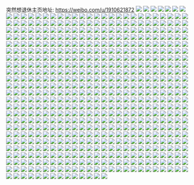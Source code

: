 突然想退休主页地址: https://weibo.com/u/1910621872 
![](https://wx4.sinaimg.cn/mw2000/71e1c6b0ly1h9h27ujcubj20u01407ar.jpg) 
![](https://wx4.sinaimg.cn/mw2000/71e1c6b0ly1h9h27u7w6fj20u0140tg9.jpg) 
![](https://wx4.sinaimg.cn/mw2000/71e1c6b0ly1h9c94j38fbj20u013z49o.jpg) 
![](https://wx4.sinaimg.cn/mw2000/71e1c6b0ly1h9c94iqwvfj20u0140wnt.jpg) 
![](https://wx4.sinaimg.cn/mw2000/71e1c6b0ly1h9c94jgytfj20u0140480.jpg) 
![](https://wx4.sinaimg.cn/mw2000/71e1c6b0ly1h9c94js8zqj20u014011r.jpg) 
![](https://wx4.sinaimg.cn/mw2000/71e1c6b0ly1h9c94k46maj20u0140483.jpg) 
![](https://wx4.sinaimg.cn/mw2000/71e1c6b0ly1h9c94khzs2j21400u013n.jpg) 
![](https://wx4.sinaimg.cn/mw2000/71e1c6b0ly1h9c94ksq9zj20u0140qdh.jpg) 
![](https://wx4.sinaimg.cn/mw2000/71e1c6b0ly1h9c94l1riwj20u01407c0.jpg) 
![](https://wx4.sinaimg.cn/mw2000/71e1c6b0ly1h9c94lb90ej20u01407cn.jpg) 
![](https://wx4.sinaimg.cn/mw2000/71e1c6b0ly1h9aezkuzx4j20tu0tvq93.jpg) 
![](https://wx4.sinaimg.cn/mw2000/71e1c6b0ly1h9aezl4sk0j20u0140k1h.jpg) 
![](https://wx4.sinaimg.cn/mw2000/71e1c6b0ly1h9aezldkfuj20u0140jze.jpg) 
![](https://wx4.sinaimg.cn/mw2000/71e1c6b0ly1h9aezlnnvyj20r60xutmp.jpg) 
![](https://wx4.sinaimg.cn/mw2000/71e1c6b0ly1h9aezlxeclj20u01hck0f.jpg) 
![](https://wx4.sinaimg.cn/mw2000/71e1c6b0ly1h9aezm732nj20u0140dql.jpg) 
![](https://wx4.sinaimg.cn/mw2000/71e1c6b0ly1h9aezmhb98j20u0140n3u.jpg) 
![](https://wx4.sinaimg.cn/mw2000/71e1c6b0ly1h9aezmpjb1j20u012mn4t.jpg) 
![](https://wx4.sinaimg.cn/mw2000/71e1c6b0ly1h9aezkliefj20u013z49o.jpg) 
![](https://wx4.sinaimg.cn/mw2000/71e1c6b0ly1h99h5yvbi1j20u01hcafk.jpg) 
![](https://wx4.sinaimg.cn/mw2000/71e1c6b0ly1h99h5ze09lj21410u0792.jpg) 
![](https://wx4.sinaimg.cn/mw2000/71e1c6b0ly1h99h5zrlzyj20u00u07b7.jpg) 
![](https://wx4.sinaimg.cn/mw2000/71e1c6b0ly1h8yn0om9dvj20u0140aci.jpg) 
![](https://wx4.sinaimg.cn/mw2000/71e1c6b0ly1h8t4h9p5h9j20u0140481.jpg) 
![](https://wx4.sinaimg.cn/mw2000/71e1c6b0ly1h8s2e9iig3j20u0140ak0.jpg) 
![](https://wx4.sinaimg.cn/mw2000/71e1c6b0ly1h8dksed56mj20u014010d.jpg) 
![](https://wx4.sinaimg.cn/mw2000/71e1c6b0ly1h86skck2gbj20u00u3wkr.jpg) 
![](https://wx4.sinaimg.cn/mw2000/71e1c6b0ly1h7zp6sylocj20u0140tf9.jpg) 
![](https://wx4.sinaimg.cn/mw2000/71e1c6b0ly1h7zp6td9arj20u01400yy.jpg) 
![](https://wx4.sinaimg.cn/mw2000/71e1c6b0ly1h7zp6tvtygj20u0140n70.jpg) 
![](https://wx4.sinaimg.cn/mw2000/71e1c6b0ly1h7zp6uoygrj20u0190app.jpg) 
![](https://wx4.sinaimg.cn/mw2000/71e1c6b0ly1h7zp6v5e4zj20u01400yn.jpg) 
![](https://wx4.sinaimg.cn/mw2000/71e1c6b0ly1h7wqkgksymj20u00u0q75.jpg) 
![](https://wx4.sinaimg.cn/mw2000/71e1c6b0ly1h7wqkhosdxj20u014144q.jpg) 
![](https://wx4.sinaimg.cn/mw2000/71e1c6b0ly1h7wqkiu3ejj20u0140tf4.jpg) 
![](https://wx4.sinaimg.cn/mw2000/71e1c6b0ly1h7wqkjidb8j20u0140n3z.jpg) 
![](https://wx4.sinaimg.cn/mw2000/71e1c6b0ly1h7wqltef6bj21400u0tm5.jpg) 
![](https://wx4.sinaimg.cn/mw2000/71e1c6b0ly1h7wqlshkh5j20u00u0dkq.jpg) 
![](https://wx4.sinaimg.cn/mw2000/71e1c6b0ly1h7hff08argj20u0140te2.jpg) 
![](https://wx4.sinaimg.cn/mw2000/71e1c6b0ly1h7hfezox8mj20u0140431.jpg) 
![](https://wx4.sinaimg.cn/mw2000/71e1c6b0ly1h7hff100rhj20u01400v5.jpg) 
![](https://wx4.sinaimg.cn/mw2000/71e1c6b0ly1h7hff1s7pnj20u0140agx.jpg) 
![](https://wx4.sinaimg.cn/mw2000/71e1c6b0ly1h7hff2kgzpj20u0140tfo.jpg) 
![](https://wx4.sinaimg.cn/mw2000/71e1c6b0ly1h7hff3bo71j21400u0qay.jpg) 
![](https://wx4.sinaimg.cn/mw2000/71e1c6b0ly1h7hff463p6j20r60xythm.jpg) 
![](https://wx4.sinaimg.cn/mw2000/71e1c6b0ly1h7hff51qidj20u013yn39.jpg) 
![](https://wx4.sinaimg.cn/mw2000/71e1c6b0ly1h7hff5k65sj20u0140ab5.jpg) 
![](https://wx4.sinaimg.cn/mw2000/71e1c6b0ly1h7da7vyjy4j20u0140te2.jpg) 
![](https://wx4.sinaimg.cn/mw2000/71e1c6b0ly1h6t2ec5nulj20u0140wp9.jpg) 
![](https://wx4.sinaimg.cn/mw2000/71e1c6b0ly1h6t2ecgfzrj20u0140gnn.jpg) 
![](https://wx4.sinaimg.cn/mw2000/71e1c6b0ly1h6t2ebrgfkj20u0140dm5.jpg) 
![](https://wx4.sinaimg.cn/mw2000/71e1c6b0ly1h6t2ecq8ksj20u0140jt1.jpg) 
![](https://wx4.sinaimg.cn/mw2000/71e1c6b0ly1h6n4ud2ic2j20u014012q.jpg) 
![](https://wx4.sinaimg.cn/mw2000/71e1c6b0ly1h6n4ucgjp1j20u01sytbx.jpg) 
![](https://wx4.sinaimg.cn/mw2000/71e1c6b0ly1h6dceqrnsqj20u0140whx.jpg) 
![](https://wx4.sinaimg.cn/mw2000/71e1c6b0ly1h6dceqdd88j20u0140q9w.jpg) 
![](https://wx4.sinaimg.cn/mw2000/71e1c6b0ly1h6dcer3mn7j20u014043w.jpg) 
![](https://wx4.sinaimg.cn/mw2000/71e1c6b0ly1h6dcerh9p4j20u014043t.jpg) 
![](https://wx4.sinaimg.cn/mw2000/71e1c6b0ly1h5gypu1arxj20u0140n55.jpg) 
![](https://wx4.sinaimg.cn/mw2000/71e1c6b0ly1h5gypujgikj20u0140n3h.jpg) 
![](https://wx4.sinaimg.cn/mw2000/71e1c6b0ly1h5gypv0tigj20u0140q9m.jpg) 
![](https://wx4.sinaimg.cn/mw2000/71e1c6b0ly1h5gypvb1gbj20og123dku.jpg) 
![](https://wx4.sinaimg.cn/mw2000/71e1c6b0ly1h5ejlq15xuj20u0140n2g.jpg) 
![](https://wx4.sinaimg.cn/mw2000/71e1c6b0ly1h5ejlqexy2j20u0140n79.jpg) 
![](https://wx4.sinaimg.cn/mw2000/71e1c6b0ly1h5ejlqrgzgj20u014049b.jpg) 
![](https://wx4.sinaimg.cn/mw2000/71e1c6b0ly1h5ejlpqob3j20u0140al1.jpg) 
![](https://wx4.sinaimg.cn/mw2000/71e1c6b0ly1h5ejlrb6yzj21400u07eg.jpg) 
![](https://wx4.sinaimg.cn/mw2000/71e1c6b0ly1h5ejlrp2ytj20u0140th1.jpg) 
![](https://wx4.sinaimg.cn/mw2000/71e1c6b0ly1h58gme7zcdj20u00u0wj2.jpg) 
![](https://wx4.sinaimg.cn/mw2000/71e1c6b0ly1h58gmoh5nwj20u012rqaf.jpg) 
![](https://wx4.sinaimg.cn/mw2000/71e1c6b0ly1h4xa6n47poj20mn0mngn1.jpg) 
![](https://wx4.sinaimg.cn/mw2000/71e1c6b0ly1h4utkjygvoj20u00u0wi2.jpg) 
![](https://wx4.sinaimg.cn/mw2000/71e1c6b0ly1h4q9mdrly0j20u00u0dtv.jpg) 
![](https://wx4.sinaimg.cn/mw2000/71e1c6b0ly1h4q9me1463j20u0140aga.jpg) 
![](https://wx4.sinaimg.cn/mw2000/71e1c6b0ly1h4q9mebvpzj20u0140te7.jpg) 
![](https://wx4.sinaimg.cn/mw2000/71e1c6b0ly1h4q9mek2sej20u00u0whc.jpg) 
![](https://wx4.sinaimg.cn/mw2000/71e1c6b0ly1h4q9mq1g11j20u0140ag0.jpg) 
![](https://wx4.sinaimg.cn/mw2000/71e1c6b0ly1h4q9mpr7wpj20u0140tg8.jpg) 
![](https://wx4.sinaimg.cn/mw2000/71e1c6b0ly1h4e9ktbxu5j20u00u0ady.jpg) 
![](https://wx4.sinaimg.cn/mw2000/71e1c6b0ly1h3zu15ncwtj20u0140jyb.jpg) 
![](https://wx4.sinaimg.cn/mw2000/71e1c6b0ly1h3zu14ft51j20u0140th7.jpg) 
![](https://wx4.sinaimg.cn/mw2000/71e1c6b0ly1h3gwqo3ndvj20u011v45r.jpg) 
![](https://wx4.sinaimg.cn/mw2000/71e1c6b0ly1h3gwqjy12sj20u0140n3m.jpg) 
![](https://wx4.sinaimg.cn/mw2000/71e1c6b0ly1h3b13xrq6wj20u01407ds.jpg) 
![](https://wx4.sinaimg.cn/mw2000/71e1c6b0ly1h32txswslyj20u0140wjm.jpg) 
![](https://wx4.sinaimg.cn/mw2000/71e1c6b0ly1h321jfyqpej20u00u0wmw.jpg) 
![](https://wx4.sinaimg.cn/mw2000/71e1c6b0ly1h321jhhdcrj20u014012m.jpg) 
![](https://wx4.sinaimg.cn/mw2000/71e1c6b0ly1h2ne36sbzhj20u0140jyv.jpg) 
![](https://wx4.sinaimg.cn/mw2000/71e1c6b0ly1h2ne373ab4j20u0140dm2.jpg) 
![](https://wx4.sinaimg.cn/mw2000/71e1c6b0ly1h2ne361fjij20u01407a8.jpg) 
![](https://wx4.sinaimg.cn/mw2000/71e1c6b0ly1h2ne37ias0j20u0140105.jpg) 
![](https://wx4.sinaimg.cn/mw2000/71e1c6b0ly1h2ne37tnumj20tv13tdk1.jpg) 
![](https://wx4.sinaimg.cn/mw2000/71e1c6b0ly1h2bqslfreej20u014079j.jpg) 
![](https://wx4.sinaimg.cn/mw2000/71e1c6b0ly1h2bqsksvkcj20u0140k0w.jpg) 
![](https://wx4.sinaimg.cn/mw2000/71e1c6b0ly1h2aly0puizj20u0140thk.jpg) 
![](https://wx4.sinaimg.cn/mw2000/71e1c6b0ly1h2aly14006j20u0140105.jpg) 
![](https://wx4.sinaimg.cn/mw2000/71e1c6b0ly1h2aly1met2j20u014079j.jpg) 
![](https://wx4.sinaimg.cn/mw2000/71e1c6b0ly1h2aly04i9yj20u0140wjg.jpg) 
![](https://wx4.sinaimg.cn/mw2000/71e1c6b0ly1h286dy87dxj21400u07a1.jpg) 
![](https://wx4.sinaimg.cn/mw2000/71e1c6b0ly1h286dyq3wmj21400u0agd.jpg) 
![](https://wx4.sinaimg.cn/mw2000/71e1c6b0ly1h286dz0zlbj21400u0jy8.jpg) 
![](https://wx4.sinaimg.cn/mw2000/71e1c6b0ly1h286dxrg1gj20u0140n4i.jpg) 
![](https://wx4.sinaimg.cn/mw2000/71e1c6b0ly1h24vd1lwutj20u0140tgo.jpg) 
![](https://wx4.sinaimg.cn/mw2000/71e1c6b0ly1h24vd11qnbj20u0140dp6.jpg) 
![](https://wx4.sinaimg.cn/mw2000/71e1c6b0ly1h22x1gcsl5j20u0140wmi.jpg) 
![](https://wx4.sinaimg.cn/mw2000/71e1c6b0ly1h22x1gllv0j20u0140wj6.jpg) 
![](https://wx4.sinaimg.cn/mw2000/71e1c6b0ly1h21asez1p1j20u01hctfw.jpg) 
![](https://wx4.sinaimg.cn/mw2000/71e1c6b0ly1h20r8clf86j20u0140ah4.jpg) 
![](https://wx4.sinaimg.cn/mw2000/71e1c6b0ly1h20r8d1sndj20u01407ee.jpg) 
![](https://wx4.sinaimg.cn/mw2000/71e1c6b0ly1h1whwhpwbcj20u0140jxm.jpg) 
![](https://wx4.sinaimg.cn/mw2000/71e1c6b0ly1h1whwhf866j20u0140tey.jpg) 
![](https://wx4.sinaimg.cn/mw2000/71e1c6b0ly1h1whwiez68j20u01407ee.jpg) 
![](https://wx4.sinaimg.cn/mw2000/71e1c6b0ly1h1whwj7fmuj20u01407bg.jpg) 
![](https://wx4.sinaimg.cn/mw2000/71e1c6b0ly1h1u3lzpopnj20u0140n4a.jpg) 
![](https://wx4.sinaimg.cn/mw2000/71e1c6b0ly1h1u3m01gwaj20m80m8766.jpg) 
![](https://wx4.sinaimg.cn/mw2000/71e1c6b0ly1h1u3m0gu2xj20u01407ee.jpg) 
![](https://wx4.sinaimg.cn/mw2000/71e1c6b0ly1h1u3lzc57aj20u0140ah4.jpg) 
![](https://wx4.sinaimg.cn/mw2000/71e1c6b0ly1h1u3m0s18vj20u01400xt.jpg) 
![](https://wx4.sinaimg.cn/mw2000/71e1c6b0ly1h1u3m13a9zj20u0140tfg.jpg) 
![](https://wx4.sinaimg.cn/mw2000/71e1c6b0ly1h1u3m1f3igj20u00u27ac.jpg) 
![](https://wx4.sinaimg.cn/mw2000/71e1c6b0ly1h1u3m29j0vj20u01407gt.jpg) 
![](https://wx4.sinaimg.cn/mw2000/71e1c6b0ly1h1u3m32hrij20u0140wkl.jpg) 
![](https://wx4.sinaimg.cn/mw2000/71e1c6b0ly1h1stnwskxfj20u0140agr.jpg) 
![](https://wx4.sinaimg.cn/mw2000/71e1c6b0ly1h1stnx82qoj20u0140tf3.jpg) 
![](https://wx4.sinaimg.cn/mw2000/71e1c6b0ly1h1nd9x9w84j20u01l8qgj.jpg) 
![](https://wx4.sinaimg.cn/mw2000/71e1c6b0ly1h1lqz0l9hkj20u0140jzk.jpg) 
![](https://wx4.sinaimg.cn/mw2000/71e1c6b0ly1h1lqz70tzoj20u0140wlk.jpg) 
![](https://wx4.sinaimg.cn/mw2000/71e1c6b0ly1h18c8h0z2jj20lc0sg42d.jpg) 
![](https://wx4.sinaimg.cn/mw2000/71e1c6b0ly1h18c8h98ebj20u00u144m.jpg) 
![](https://wx4.sinaimg.cn/mw2000/71e1c6b0ly1h18c8gk75kj20u0140am2.jpg) 
![](https://wx4.sinaimg.cn/mw2000/71e1c6b0ly1h18c8hjumlj20r60xxq5t.jpg) 
![](https://wx4.sinaimg.cn/mw2000/71e1c6b0ly1h173um7kc9j20u0140471.jpg) 
![](https://wx4.sinaimg.cn/mw2000/71e1c6b0ly1h173i8b8bhj20u0140akl.jpg) 
![](https://wx4.sinaimg.cn/mw2000/71e1c6b0ly1h173i8tvc6j20u01407ch.jpg) 
![](https://wx4.sinaimg.cn/mw2000/71e1c6b0ly1h173i9adcpj20u0140gry.jpg) 
![](https://wx4.sinaimg.cn/mw2000/71e1c6b0ly1h173i7x28mj20u0140q9d.jpg) 
![](https://wx4.sinaimg.cn/mw2000/71e1c6b0ly1h14z3m2zn8j20u0140jyr.jpg) 
![](https://wx4.sinaimg.cn/mw2000/71e1c6b0ly1h14z3nin69j20u0140tij.jpg) 
![](https://wx4.sinaimg.cn/mw2000/71e1c6b0ly1h12pv5733dj20r60xs777.jpg) 
![](https://wx4.sinaimg.cn/mw2000/71e1c6b0ly1h0wd0qx8o9j20u0140wqe.jpg) 
![](https://wx4.sinaimg.cn/mw2000/71e1c6b0ly1h0wd0rda33j20u0140jyp.jpg) 
![](https://wx4.sinaimg.cn/mw2000/71e1c6b0ly1h0wd0qfzfhj20u0140gsm.jpg) 
![](https://wx4.sinaimg.cn/mw2000/71e1c6b0ly1h0wd0rwzdzj20u0140451.jpg) 
![](https://wx4.sinaimg.cn/mw2000/71e1c6b0ly1h0oibocj4fj20u0140jz6.jpg) 
![](https://wx4.sinaimg.cn/mw2000/71e1c6b0ly1h0oibopxusj20u01407bb.jpg) 
![](https://wx4.sinaimg.cn/mw2000/71e1c6b0ly1h0oibo2fgaj20u0140agl.jpg) 
![](https://wx4.sinaimg.cn/mw2000/71e1c6b0ly1h0oibp4vcfj20u0140n20.jpg) 
![](https://wx4.sinaimg.cn/mw2000/71e1c6b0ly1h0oawl41l4j20u01407g2.jpg) 
![](https://wx4.sinaimg.cn/mw2000/71e1c6b0ly1h0nnanrh4sj20u017on5s.jpg) 
![](https://wx4.sinaimg.cn/mw2000/71e1c6b0ly1h0nnana1q4j20u0140wnm.jpg) 
![](https://wx4.sinaimg.cn/mw2000/71e1c6b0ly1h0m4876p4aj20u0140gr1.jpg) 
![](https://wx4.sinaimg.cn/mw2000/71e1c6b0ly1h0m486vq2mj20u013lq91.jpg) 
![](https://wx4.sinaimg.cn/mw2000/71e1c6b0ly1h0m487eydkj20u0140tex.jpg) 
![](https://wx4.sinaimg.cn/mw2000/71e1c6b0ly1h0m487r8bdj20u012o106.jpg) 
![](https://wx4.sinaimg.cn/mw2000/71e1c6b0ly1h0m4884kagj20u013rgr3.jpg) 
![](https://wx4.sinaimg.cn/mw2000/71e1c6b0ly1h0m488p35aj20u0140wpl.jpg) 
![](https://wx4.sinaimg.cn/mw2000/71e1c6b0ly1h0m489hj43j20u01407cl.jpg) 
![](https://wx4.sinaimg.cn/mw2000/71e1c6b0ly1h0m489w2sxj20u00wqgtv.jpg) 
![](https://wx4.sinaimg.cn/mw2000/71e1c6b0ly1h0m48af8zxj20u0140495.jpg) 
![](https://wx4.sinaimg.cn/mw2000/71e1c6b0ly1h0gr0u7ripj20u0140thc.jpg) 
![](https://wx4.sinaimg.cn/mw2000/71e1c6b0ly1h0gr0t37u4j20u014079t.jpg) 
![](https://wx4.sinaimg.cn/mw2000/71e1c6b0ly1h0gr0tsijaj20u0140qcd.jpg) 
![](https://wx4.sinaimg.cn/mw2000/71e1c6b0ly1h0gr0uld5cj20u0140qah.jpg) 
![](https://wx4.sinaimg.cn/mw2000/71e1c6b0ly1h0gk97r9kbj20u0140n5a.jpg) 
![](https://wx4.sinaimg.cn/mw2000/71e1c6b0ly1h0gk98vc3vj20u0140jz4.jpg) 
![](https://wx4.sinaimg.cn/mw2000/71e1c6b0ly1h0gk96vqmij20u0140dnt.jpg) 
![](https://wx4.sinaimg.cn/mw2000/71e1c6b0ly1h0gk99932jj20u014079e.jpg) 
![](https://wx4.sinaimg.cn/mw2000/71e1c6b0ly1h0gk98knt4j20u01400zr.jpg) 
![](https://wx4.sinaimg.cn/mw2000/71e1c6b0ly1h0gk99p9xzj20u0140498.jpg) 
![](https://wx4.sinaimg.cn/mw2000/71e1c6b0ly1h0d3jjy4tjj20u0140gxt.jpg) 
![](https://wx4.sinaimg.cn/mw2000/71e1c6b0ly1h0d3jkjs2yj20u0140aju.jpg) 
![](https://wx4.sinaimg.cn/mw2000/71e1c6b0ly1h0d3jl5b4gj20u0140tgw.jpg) 
![](https://wx4.sinaimg.cn/mw2000/71e1c6b0ly1h0d3jjn5ozj20u0140125.jpg) 
![](https://wx4.sinaimg.cn/mw2000/71e1c6b0ly1h0d3jlsbolj20u0140tj8.jpg) 
![](https://wx4.sinaimg.cn/mw2000/71e1c6b0ly1h0d3jmax9gj20u0140wox.jpg) 
![](https://wx4.sinaimg.cn/mw2000/71e1c6b0ly1h0d3jmpevej20u0140n4z.jpg) 
![](https://wx4.sinaimg.cn/mw2000/71e1c6b0ly1h0d3jn6b64j20u0140n5h.jpg) 
![](https://wx4.sinaimg.cn/mw2000/71e1c6b0ly1h0d3jnhvijj20u0140tfd.jpg) 
![](https://wx4.sinaimg.cn/mw2000/71e1c6b0ly1h09shhjkxlj20u0140q9x.jpg) 
![](https://wx4.sinaimg.cn/mw2000/71e1c6b0ly1h09sj0yoi5j20u0140dlt.jpg) 
![](https://wx4.sinaimg.cn/mw2000/71e1c6b0ly1h084q05ub2j20u014045z.jpg) 
![](https://wx4.sinaimg.cn/mw2000/71e1c6b0ly1h084q0fzwyj20u00u078s.jpg) 
![](https://wx4.sinaimg.cn/mw2000/71e1c6b0ly1h084pzsyckj20u011uadt.jpg) 
![](https://wx4.sinaimg.cn/mw2000/71e1c6b0ly1h084q0q439j20u0140tiz.jpg) 
![](https://wx4.sinaimg.cn/mw2000/71e1c6b0ly1h07if5smx3j20sg0sgq3j.jpg) 
![](https://wx4.sinaimg.cn/mw2000/71e1c6b0ly1h04fv7y1nqj20u01407cy.jpg) 
![](https://wx4.sinaimg.cn/mw2000/71e1c6b0ly1h04fv8r6brj20u014012a.jpg) 
![](https://wx4.sinaimg.cn/mw2000/71e1c6b0ly1h04fv955q8j20u013rahe.jpg) 
![](https://wx4.sinaimg.cn/mw2000/71e1c6b0ly1h04fv9deg2j20u00u044g.jpg) 
![](https://wx4.sinaimg.cn/mw2000/71e1c6b0ly1h04fv9let5j20u0140akq.jpg) 
![](https://wx4.sinaimg.cn/mw2000/71e1c6b0ly1h04fv9xf6rj20u0140dq2.jpg) 
![](https://wx4.sinaimg.cn/mw2000/71e1c6b0ly1h02qu21srnj20u0140k8c.jpg) 
![](https://wx4.sinaimg.cn/mw2000/71e1c6b0ly1h0283a5mtoj20u011udl4.jpg) 
![](https://wx4.sinaimg.cn/mw2000/71e1c6b0ly1h028396xhjj20sg0sgq3j.jpg) 
![](https://wx4.sinaimg.cn/mw2000/71e1c6b0ly1h00kixumsyj20u0140gvl.jpg) 
![](https://wx4.sinaimg.cn/mw2000/71e1c6b0ly1gzvtrouox6j20t80t8dhs.jpg) 
![](https://wx4.sinaimg.cn/mw2000/71e1c6b0ly1gzobiz1eyaj20u0140n5o.jpg) 
![](https://wx4.sinaimg.cn/mw2000/71e1c6b0ly1gzobj0h34pj20u014046n.jpg) 
![](https://wx4.sinaimg.cn/mw2000/71e1c6b0ly1gzobj2tycaj20u0140gyw.jpg) 
![](https://wx4.sinaimg.cn/mw2000/71e1c6b0ly1gzobj5m7s3j20u0140k8c.jpg) 
![](https://wx4.sinaimg.cn/mw2000/71e1c6b0ly1gzobj8q8sfj20u0140wqa.jpg) 
![](https://wx4.sinaimg.cn/mw2000/71e1c6b0ly1gzobiwfdb9j20u01407eo.jpg) 
![](https://wx4.sinaimg.cn/mw2000/71e1c6b0ly1gzobjalp8hj20u0140k19.jpg) 
![](https://wx4.sinaimg.cn/mw2000/71e1c6b0ly1gzobjclfg8j20u0140wqz.jpg) 
![](https://wx4.sinaimg.cn/mw2000/71e1c6b0ly1gzobjfb7oaj20u0140gwn.jpg) 
![](https://wx4.sinaimg.cn/mw2000/71e1c6b0ly1gzhju0wlixj20b40b4jrl.jpg) 
![](https://wx4.sinaimg.cn/mw2000/71e1c6b0ly1gzf1fqyn17j20t30yumzv.jpg) 
![](https://wx4.sinaimg.cn/mw2000/71e1c6b0ly1gzc3r4ahg6j20u00u07b1.jpg) 
![](https://wx4.sinaimg.cn/mw2000/71e1c6b0ly1gz8ik1p9ttj20u0140q96.jpg) 
![](https://wx4.sinaimg.cn/mw2000/71e1c6b0ly1gz8ik1z2kjj20u0140n7e.jpg) 
![](https://wx4.sinaimg.cn/mw2000/71e1c6b0ly1gz8ik28filj20u0140wq0.jpg) 
![](https://wx4.sinaimg.cn/mw2000/71e1c6b0ly1gz8ik1haerj20u0140ajc.jpg) 
![](https://wx4.sinaimg.cn/mw2000/71e1c6b0ly1gz8ik2ggjij20u01407aw.jpg) 
![](https://wx4.sinaimg.cn/mw2000/71e1c6b0ly1gz8ik2uydyj20u0140wnb.jpg) 
![](https://wx4.sinaimg.cn/mw2000/71e1c6b0ly1gz6gz2f5xxj20u0140alj.jpg) 
![](https://wx4.sinaimg.cn/mw2000/71e1c6b0ly1gz6gz23sy3j20u0140n7n.jpg) 
![](https://wx4.sinaimg.cn/mw2000/71e1c6b0ly1gz6gz33eipj20u01407e3.jpg) 
![](https://wx4.sinaimg.cn/mw2000/71e1c6b0ly1gz6gz3xbx9j20u0140qcu.jpg) 
![](https://wx4.sinaimg.cn/mw2000/71e1c6b0ly1gyx6mz5hvzj20u00u0gth.jpg) 
![](https://wx4.sinaimg.cn/mw2000/71e1c6b0ly1gyx6n1fm46j20u0140jy9.jpg) 
![](https://wx4.sinaimg.cn/mw2000/71e1c6b0ly1gyx6n24825j20u0140qc7.jpg) 
![](https://wx4.sinaimg.cn/mw2000/71e1c6b0ly1gyx6n2z0yfj20u0140n5o.jpg) 
![](https://wx4.sinaimg.cn/mw2000/71e1c6b0ly1gyx6mym0yuj20u0140wmv.jpg) 
![](https://wx4.sinaimg.cn/mw2000/71e1c6b0ly1gyx6n3ememj20zk0qojx5.jpg) 
![](https://wx4.sinaimg.cn/mw2000/71e1c6b0ly1gyx6n0khqyj20u0140aeo.jpg) 
![](https://wx4.sinaimg.cn/mw2000/71e1c6b0ly1gyx6n49bysj20u0140th6.jpg) 
![](https://wx4.sinaimg.cn/mw2000/71e1c6b0ly1gyx6n5e21hj20u0140tev.jpg) 
![](https://wx4.sinaimg.cn/mw2000/71e1c6b0ly1gyt6966x1ej20u0140wmj.jpg) 
![](https://wx4.sinaimg.cn/mw2000/71e1c6b0ly1gyt696kghoj20u01407d8.jpg) 
![](https://wx4.sinaimg.cn/mw2000/71e1c6b0ly1gyt696v4lij20u014ttff.jpg) 
![](https://wx4.sinaimg.cn/mw2000/71e1c6b0ly1gyt697b0swj20u0140qah.jpg) 
![](https://wx4.sinaimg.cn/mw2000/71e1c6b0ly1gyr9shj83hj20u0140dnn.jpg) 
![](https://wx4.sinaimg.cn/mw2000/71e1c6b0ly1gyqsf7fio9j20u00u0gqx.jpg) 
![](https://wx4.sinaimg.cn/mw2000/71e1c6b0ly1gyqsf7p72sj20u00u0djn.jpg) 
![](https://wx4.sinaimg.cn/mw2000/71e1c6b0ly1gyqsf71t8dj20u0140q9n.jpg) 
![](https://wx4.sinaimg.cn/mw2000/71e1c6b0ly1gyqsf843wdj20u0140dnn.jpg) 
![](https://wx4.sinaimg.cn/mw2000/71e1c6b0ly1gyplzrc7zij20u0140dms.jpg) 
![](https://wx4.sinaimg.cn/mw2000/71e1c6b0ly1gyplzqb4kuj20u0140q9q.jpg) 
![](https://wx4.sinaimg.cn/mw2000/71e1c6b0ly1gyoim14yjdj20zk0zkn51.jpg) 
![](https://wx4.sinaimg.cn/mw2000/71e1c6b0ly1gyny6poiyqj20yi0yiaxv.jpg) 
![](https://wx4.sinaimg.cn/mw2000/71e1c6b0ly1gymsh0ahr8j20yi1a0qpp.jpg) 
![](https://wx4.sinaimg.cn/mw2000/71e1c6b0ly1gymsh1d8usj20u0140ttm.jpg) 
![](https://wx4.sinaimg.cn/mw2000/71e1c6b0ly1gymsgz1vrcj20yi0yiqp7.jpg) 
![](https://wx4.sinaimg.cn/mw2000/71e1c6b0ly1gymsh3v812j20yi0yidu3.jpg) 
![](https://wx4.sinaimg.cn/mw2000/71e1c6b0ly1gymsh4ug52j20yi0yitn1.jpg) 
![](https://wx4.sinaimg.cn/mw2000/71e1c6b0ly1gymsh5lp1tj20yi0yik5n.jpg) 
![](https://wx4.sinaimg.cn/mw2000/71e1c6b0ly1gyhixoajuvj20o60w8q4o.jpg) 
![](https://wx4.sinaimg.cn/mw2000/71e1c6b0ly1gyfvj4lyfnj21o0280u0x.jpg) 
![](https://wx4.sinaimg.cn/mw2000/71e1c6b0ly1gyfvj7eidyj21o0280x6p.jpg) 
![](https://wx4.sinaimg.cn/mw2000/71e1c6b0ly1gyfvj1zy6fj20lc0sg46l.jpg) 
![](https://wx4.sinaimg.cn/mw2000/71e1c6b0ly1gyfvjvhbesj21o02807wj.jpg) 
![](https://wx4.sinaimg.cn/mw2000/71e1c6b0ly1gyd4ndac4dj21400u014l.jpg) 
![](https://wx4.sinaimg.cn/mw2000/71e1c6b0ly1gyd4ncwcbhj20u014043x.jpg) 
![](https://wx4.sinaimg.cn/mw2000/71e1c6b0ly1gyd4ndrpibj20u0140gw4.jpg) 
![](https://wx4.sinaimg.cn/mw2000/71e1c6b0ly1gyd4nc8yo7j20u014048h.jpg) 
![](https://wx4.sinaimg.cn/mw2000/71e1c6b0ly1gyd4nilb0qj20u01b04ay.jpg) 
![](https://wx4.sinaimg.cn/mw2000/71e1c6b0ly1gyd4nj4cc8j20u0140jzn.jpg) 
![](https://wx4.sinaimg.cn/mw2000/71e1c6b0ly1gy9youusgej21o02804qs.jpg) 
![](https://wx4.sinaimg.cn/mw2000/71e1c6b0ly1gy9yoofof1j21o0280x6q.jpg) 
![](https://wx4.sinaimg.cn/mw2000/71e1c6b0ly1gy9yovp338j20u01407lz.jpg) 
![](https://wx4.sinaimg.cn/mw2000/71e1c6b0ly1gy9ypqw4kpj2280280x6r.jpg) 
![](https://wx4.sinaimg.cn/mw2000/71e1c6b0ly1gy9yqhhp2hj21o02801l0.jpg) 
![](https://wx4.sinaimg.cn/mw2000/71e1c6b0ly1gy9yqlih65j21o02807wj.jpg) 
![](https://wx4.sinaimg.cn/mw2000/71e1c6b0ly1gy781kntnvj21o0280e83.jpg) 
![](https://wx4.sinaimg.cn/mw2000/71e1c6b0ly1gy781nlvd2j21o0280b2c.jpg) 
![](https://wx4.sinaimg.cn/mw2000/71e1c6b0ly1gy781q503oj21o02807wk.jpg) 
![](https://wx4.sinaimg.cn/mw2000/71e1c6b0ly1gy781sn2ntj21o0280b2b.jpg) 
![](https://wx4.sinaimg.cn/mw2000/71e1c6b0ly1gy781wlro0j21o02807wk.jpg) 
![](https://wx4.sinaimg.cn/mw2000/71e1c6b0ly1gy781zcltrj21o0280b2b.jpg) 
![](https://wx4.sinaimg.cn/mw2000/71e1c6b0ly1gy7821wd0qj21o02801l0.jpg) 
![](https://wx4.sinaimg.cn/mw2000/71e1c6b0ly1gy7822emvpj20zk1beqcr.jpg) 
![](https://wx4.sinaimg.cn/mw2000/71e1c6b0ly1gy781i3f4tj21o02801kz.jpg) 
![](https://wx4.sinaimg.cn/mw2000/71e1c6b0ly1gy1w68qtyoj21o02804qs.jpg) 
![](https://wx4.sinaimg.cn/mw2000/71e1c6b0ly1gy1w69trbqj21o0280kjm.jpg) 
![](https://wx4.sinaimg.cn/mw2000/71e1c6b0ly1gy1w64s3bej21o02807wi.jpg) 
![](https://wx4.sinaimg.cn/mw2000/71e1c6b0ly1gy1w6ca3o0j21o0280qv6.jpg) 
![](https://wx4.sinaimg.cn/mw2000/71e1c6b0ly1gy0u7q8ss1j22c0340npd.jpg) 
![](https://wx4.sinaimg.cn/mw2000/71e1c6b0ly1gy0u7uuvioj21o0280qv6.jpg) 
![](https://wx4.sinaimg.cn/mw2000/71e1c6b0ly1gy0u7nl3tcj22c0340qv6.jpg) 
![](https://wx4.sinaimg.cn/mw2000/71e1c6b0ly1gy0u7w27hlj21qa1xn4qp.jpg) 
![](https://wx4.sinaimg.cn/mw2000/71e1c6b0ly1gxx93qdj4yj20u01400ze.jpg) 
![](https://wx4.sinaimg.cn/mw2000/71e1c6b0ly1gxx93pnnz9j20u0140gx5.jpg) 
![](https://wx4.sinaimg.cn/mw2000/71e1c6b0ly1gxvktv13qyj20k00k0gq9.jpg) 
![](https://wx4.sinaimg.cn/mw2000/71e1c6b0ly1gxsrm718pxj20zk1be111.jpg) 
![](https://wx4.sinaimg.cn/mw2000/71e1c6b0ly1gxrmbukp8uj21o0280x6r.jpg) 
![](https://wx4.sinaimg.cn/mw2000/71e1c6b0ly1gxrmbvbf5yj20zk0zknei.jpg) 
![](https://wx4.sinaimg.cn/mw2000/71e1c6b0ly1gxrmbzt9b5j22801o0u10.jpg) 
![](https://wx4.sinaimg.cn/mw2000/71e1c6b0ly1gxrmcc8fmxj2280280x6r.jpg) 
![](https://wx4.sinaimg.cn/mw2000/71e1c6b0ly1gxrmbpdrcaj21o0280u0x.jpg) 
![](https://wx4.sinaimg.cn/mw2000/71e1c6b0ly1gxrmcijptzj21o0280hdu.jpg) 
![](https://wx4.sinaimg.cn/mw2000/71e1c6b0ly1gxrmcxsta0j21o0280qv6.jpg) 
![](https://wx4.sinaimg.cn/mw2000/71e1c6b0ly1gxrmcz7ebqj20zk1be1kx.jpg) 
![](https://wx4.sinaimg.cn/mw2000/71e1c6b0ly1gxrmcqxjhgj20u01407lz.jpg) 
![](https://wx4.sinaimg.cn/mw2000/71e1c6b0ly1gxrlmajt78j20u0140kg3.jpg) 
![](https://wx4.sinaimg.cn/mw2000/71e1c6b0ly1gxrl6y1dx7j20u0140axz.jpg) 
![](https://wx4.sinaimg.cn/mw2000/71e1c6b0ly1gxmwa23ytuj20zk1ben0e.jpg) 
![](https://wx4.sinaimg.cn/mw2000/71e1c6b0ly1gxc446vkgjj20u0140tgv.jpg) 
![](https://wx4.sinaimg.cn/mw2000/71e1c6b0ly1gxbbtjtdhzj21o02804qr.jpg) 
![](https://wx4.sinaimg.cn/mw2000/71e1c6b0ly1gxbbtmnz4nj21o0280u0y.jpg) 
![](https://wx4.sinaimg.cn/mw2000/71e1c6b0ly1gxbbtp0j84j21o0280qv6.jpg) 
![](https://wx4.sinaimg.cn/mw2000/71e1c6b0ly1gxbbtpgjp8j20om1hcac9.jpg) 
![](https://wx4.sinaimg.cn/mw2000/71e1c6b0ly1gxaaet3irtj2280280kjm.jpg) 
![](https://wx4.sinaimg.cn/mw2000/71e1c6b0ly1gxaafec1xyj21o0280u0z.jpg) 
![](https://wx4.sinaimg.cn/mw2000/71e1c6b0ly1gxaafixrynj21o0280npg.jpg) 
![](https://wx4.sinaimg.cn/mw2000/71e1c6b0ly1gxaafmc1ivj21o0280qv6.jpg) 
![](https://wx4.sinaimg.cn/mw2000/71e1c6b0ly1gxaaga48kgj21o02804qs.jpg) 
![](https://wx4.sinaimg.cn/mw2000/71e1c6b0ly1gxaafbephsj21o0280b2b.jpg) 
![](https://wx4.sinaimg.cn/mw2000/71e1c6b0ly1gxaajge8maj21o02807wk.jpg) 
![](https://wx4.sinaimg.cn/mw2000/71e1c6b0ly1gxaajr7fq3j21o02804qs.jpg) 
![](https://wx4.sinaimg.cn/mw2000/71e1c6b0ly1gxaaj7idd9j21o0280e84.jpg) 
![](https://wx4.sinaimg.cn/mw2000/71e1c6b0ly1gx6qej15ofj20zk1betmd.jpg) 
![](https://wx4.sinaimg.cn/mw2000/71e1c6b0ly1gx6qejd6jfj20m80xcq72.jpg) 
![](https://wx4.sinaimg.cn/mw2000/71e1c6b0ly1gx6qejywuaj22c02c0hdt.jpg) 
![](https://wx4.sinaimg.cn/mw2000/71e1c6b0ly1gx6qel7bnlj21ek1xke81.jpg) 
![](https://wx4.sinaimg.cn/mw2000/71e1c6b0ly1gx6qemdz23j21o0280npe.jpg) 
![](https://wx4.sinaimg.cn/mw2000/71e1c6b0ly1gx6qenk84oj21o02807wj.jpg) 
![](https://wx4.sinaimg.cn/mw2000/71e1c6b0ly1gx6qepq4exj21o02804qr.jpg) 
![](https://wx4.sinaimg.cn/mw2000/71e1c6b0ly1gx6qeic8wlj21o0280npf.jpg) 
![](https://wx4.sinaimg.cn/mw2000/71e1c6b0ly1gx6qer8203j21o0280u0y.jpg) 
![](https://wx4.sinaimg.cn/mw2000/71e1c6b0ly1gx4h0b2oagj20u00u00vg.jpg) 
![](https://wx4.sinaimg.cn/mw2000/71e1c6b0ly1gx4h0bfe14j20u00u0q54.jpg) 
![](https://wx4.sinaimg.cn/mw2000/71e1c6b0ly1gx4h0bq4z9j20u00u0q5a.jpg) 
![](https://wx4.sinaimg.cn/mw2000/71e1c6b0ly1gx4h0ak0tpj20u00u0djy.jpg) 
![](https://wx4.sinaimg.cn/mw2000/71e1c6b0ly1gx4drg8gknj21o0280npf.jpg) 
![](https://wx4.sinaimg.cn/mw2000/71e1c6b0ly1gx4drpap72j21o02807wj.jpg) 
![](https://wx4.sinaimg.cn/mw2000/71e1c6b0ly1gx4ds33n1jj21o0280x6q.jpg) 
![](https://wx4.sinaimg.cn/mw2000/71e1c6b0ly1gx4dswbsu0j21o02807wk.jpg) 
![](https://wx4.sinaimg.cn/mw2000/71e1c6b0ly1gx4dtb02a0j21o0280x6r.jpg) 
![](https://wx4.sinaimg.cn/mw2000/71e1c6b0ly1gx4dtkrr99j21o0280u0y.jpg) 
![](https://wx4.sinaimg.cn/mw2000/71e1c6b0ly1gx4dttak4jj21o02801l0.jpg) 
![](https://wx4.sinaimg.cn/mw2000/71e1c6b0ly1gx4dtykjigj21o0280npe.jpg) 
![](https://wx4.sinaimg.cn/mw2000/71e1c6b0ly1gx4dr8gtm0j21o0280kjm.jpg) 
![](https://wx4.sinaimg.cn/mw2000/71e1c6b0ly1gx3b2j4dtbj21o0280u0y.jpg) 
![](https://wx4.sinaimg.cn/mw2000/71e1c6b0ly1gx0bba1rjtj20u01cjn91.jpg) 
![](https://wx4.sinaimg.cn/mw2000/71e1c6b0ly1gwnwftbgblj21hb280npe.jpg) 
![](https://wx4.sinaimg.cn/mw2000/71e1c6b0ly1gwm1cx05xbj20zk1bedp0.jpg) 
![](https://wx4.sinaimg.cn/mw2000/71e1c6b0ly1gwkpbq74i0j21o0280npe.jpg) 
![](https://wx4.sinaimg.cn/mw2000/71e1c6b0ly1gwkpbs8peij21o02801kz.jpg) 
![](https://wx4.sinaimg.cn/mw2000/71e1c6b0ly1gwkpbuvykxj21o0280qv6.jpg) 
![](https://wx4.sinaimg.cn/mw2000/71e1c6b0ly1gwkpbxrhkzj21o0280hdu.jpg) 
![](https://wx4.sinaimg.cn/mw2000/71e1c6b0ly1gwkpbo5jbmj21oa280u0x.jpg) 
![](https://wx4.sinaimg.cn/mw2000/71e1c6b0ly1gwkpbzkx06j21o02801kz.jpg) 
![](https://wx4.sinaimg.cn/mw2000/71e1c6b0ly1gwhdzo9uz3j21o0280b2b.jpg) 
![](https://wx4.sinaimg.cn/mw2000/71e1c6b0ly1gwhdzxcsffj21o0280kjn.jpg) 
![](https://wx4.sinaimg.cn/mw2000/71e1c6b0ly1gwhe0wpa6fj21o0280e83.jpg) 
![](https://wx4.sinaimg.cn/mw2000/71e1c6b0ly1gwhe18789cj21o02804qr.jpg) 
![](https://wx4.sinaimg.cn/mw2000/71e1c6b0ly1gwhe1jftdoj21o0280u0y.jpg) 
![](https://wx4.sinaimg.cn/mw2000/71e1c6b0ly1gwhe1pyzrsj21o0280npe.jpg) 
![](https://wx4.sinaimg.cn/mw2000/71e1c6b0ly1gwhe1u0zcvj20yi22odpl.jpg) 
![](https://wx4.sinaimg.cn/mw2000/71e1c6b0ly1gwhe1uv3uuj20zk1be1kx.jpg) 
![](https://wx4.sinaimg.cn/mw2000/71e1c6b0ly1gwhe1vx6vmj20zk1beai0.jpg) 
![](https://wx4.sinaimg.cn/mw2000/71e1c6b0ly1gvytilw7l6j20u00u043n.jpg) 
![](https://wx4.sinaimg.cn/mw2000/71e1c6b0ly1gvytio6t8mj21o0280e82.jpg) 
![](https://wx4.sinaimg.cn/mw2000/71e1c6b0ly1gvytiq3z3mj21o02801kz.jpg) 
![](https://wx4.sinaimg.cn/mw2000/71e1c6b0ly1gvytis7ytpj21o0280qv6.jpg) 
![](https://wx4.sinaimg.cn/mw2000/71e1c6b0ly1gvytikhnx0j21o0280kjo.jpg) 
![](https://wx4.sinaimg.cn/mw2000/71e1c6b0ly1gvytiw5twgj2280280npf.jpg) 
![](https://wx4.sinaimg.cn/mw2000/71e1c6b0ly1gvxd71nljxj20u0140dpx.jpg) 
![](https://wx4.sinaimg.cn/mw2000/71e1c6b0ly1gvv727krxrj20u0140k09.jpg) 
![](https://wx4.sinaimg.cn/mw2000/71e1c6b0ly1gvv7270z64j20u0140gra.jpg) 
![](https://wx4.sinaimg.cn/mw2000/71e1c6b0ly1gvsdzeydzhj2280280b2b.jpg) 
![](https://wx4.sinaimg.cn/mw2000/0025iM1Oly1gvqq3dbohhj61o0280e8202.jpg) 
![](https://wx4.sinaimg.cn/mw2000/71e1c6b0ly1gvio1jghpfj227x2807wk.jpg) 
![](https://wx4.sinaimg.cn/mw2000/0025iM1Oly1gvio1lgcvdj60zk0zk4fq02.jpg) 
![](https://wx4.sinaimg.cn/mw2000/0025iM1Oly1gvio0vjnm0j62802801kz02.jpg) 
![](https://wx4.sinaimg.cn/mw2000/71e1c6b0ly1gvio1v6h0gj2280280npf.jpg) 
![](https://wx4.sinaimg.cn/mw2000/0025iM1Oly1gvio27db51j6280280qv802.jpg) 
![](https://wx4.sinaimg.cn/mw2000/0025iM1Oly1gvio2gu670j6280280qv702.jpg) 
![](https://wx4.sinaimg.cn/mw2000/0025iM1Oly1gvio2lxh0hj6280280hdv02.jpg) 
![](https://wx4.sinaimg.cn/mw2000/0025iM1Oly1gvio2q27juj6280280npf02.jpg) 
![](https://wx4.sinaimg.cn/mw2000/0025iM1Oly1gvio2xnr73j6280280npf02.jpg) 
![](https://wx4.sinaimg.cn/mw2000/0025iM1Oly1gvgzfbymt9j6280280kjq02.jpg) 
![](https://wx4.sinaimg.cn/mw2000/0025iM1Oly1gvgzfhf3m9j6280280qv902.jpg) 
![](https://wx4.sinaimg.cn/mw2000/0025iM1Oly1gvgzfo357uj6280280x6r02.jpg) 
![](https://wx4.sinaimg.cn/mw2000/0025iM1Oly1gvgzfs5r1ej6280280kjo02.jpg) 
![](https://wx4.sinaimg.cn/mw2000/0025iM1Oly1gvgzf6yo3zj6280280b2c02.jpg) 
![](https://wx4.sinaimg.cn/mw2000/0025iM1Oly1gvgzfw7z4qj6280280qv702.jpg) 
![](https://wx4.sinaimg.cn/mw2000/0025iM1Oly1gv36an0hy0j6280280hdx02.jpg) 
![](https://wx4.sinaimg.cn/mw2000/0025iM1Oly1gv36ajzihsj6280280qv902.jpg) 
![](https://wx4.sinaimg.cn/mw2000/0025iM1Oly1gv36aqd5qvj61nz280u0z02.jpg) 
![](https://wx4.sinaimg.cn/mw2000/0025iM1Oly1gv36at1da3j61o0280x6q02.jpg) 
![](https://wx4.sinaimg.cn/mw2000/0025iM1Oly1guwlt0m83yj60u01400y202.jpg) 
![](https://wx4.sinaimg.cn/mw2000/0025iM1Oly1guwlt02l20j60u013jwjs02.jpg) 
![](https://wx4.sinaimg.cn/mw2000/0025iM1Oly1guwlt1b756j60u013jdmi02.jpg) 
![](https://wx4.sinaimg.cn/mw2000/0025iM1Oly1guue6qylkqj6280280npf02.jpg) 
![](https://wx4.sinaimg.cn/mw2000/0025iM1Oly1guue6akzjcj635s2dcx6q02.jpg) 
![](https://wx4.sinaimg.cn/mw2000/0025iM1Oly1guqx8fnes6j60n00we43b02.jpg) 
![](https://wx4.sinaimg.cn/mw2000/0025iM1Oly1guqimtgiyxj625s280qv602.jpg) 
![](https://wx4.sinaimg.cn/mw2000/0025iM1Oly1guqimqhzo4j6280280npe02.jpg) 
![](https://wx4.sinaimg.cn/mw2000/0025iM1Oly1guqimx5tvtj6280280hdw02.jpg) 
![](https://wx4.sinaimg.cn/mw2000/0025iM1Oly1guqin0ccqbj6280280kjm02.jpg) 
![](https://wx4.sinaimg.cn/mw2000/0025iM1Oly1gupev0mrp9j61400u0n4a02.jpg) 
![](https://wx4.sinaimg.cn/mw2000/0025iM1Oly1gupev1190rj60u00wvqao02.jpg) 
![](https://wx4.sinaimg.cn/mw2000/0025iM1Oly1gupev1xwt7j61400u0qky02.jpg) 
![](https://wx4.sinaimg.cn/mw2000/0025iM1Oly1gupev2hl72j61400u046802.jpg) 
![](https://wx4.sinaimg.cn/mw2000/0025iM1Oly1gupev2v4juj60u011ik1102.jpg) 
![](https://wx4.sinaimg.cn/mw2000/0025iM1Oly1gupev05mvyj60u01407dm02.jpg) 
![](https://wx4.sinaimg.cn/mw2000/0025iM1Oly1gupev37r20j60mi0u0q9902.jpg) 
![](https://wx4.sinaimg.cn/mw2000/0025iM1Oly1gupev3fwd7j60u00u041302.jpg) 
![](https://wx4.sinaimg.cn/mw2000/0025iM1Oly1gupev3prssj60u00u0dok02.jpg) 
![](https://wx4.sinaimg.cn/mw2000/0025iM1Oly1gum0rmcao4j61o0280u0y02.jpg) 
![](https://wx4.sinaimg.cn/mw2000/0025iM1Oly1gum0rjr272j61o0280b2b02.jpg) 
![](https://wx4.sinaimg.cn/mw2000/0025iM1Oly1gum0rohl13j61o0280x6q02.jpg) 
![](https://wx4.sinaimg.cn/mw2000/0025iM1Oly1gum0rrpn3lj61o0280x6q02.jpg) 
![](https://wx4.sinaimg.cn/mw2000/0025iM1Oly1gum0ruuabtj61o02801kz02.jpg) 
![](https://wx4.sinaimg.cn/mw2000/0025iM1Oly1gum0rxjwc7j61o0280u0y02.jpg) 
![](https://wx4.sinaimg.cn/mw2000/0025iM1Oly1gum0s0o3mcj62801o0hdv02.jpg) 
![](https://wx4.sinaimg.cn/mw2000/0025iM1Oly1gum0s2y9raj61o0280u0y02.jpg) 
![](https://wx4.sinaimg.cn/mw2000/0025iM1Oly1gum0s4zg2ej61o0280npe02.jpg) 
![](https://wx4.sinaimg.cn/mw2000/0025iM1Oly1guktbqtleej61o0280npe02.jpg) 
![](https://wx4.sinaimg.cn/mw2000/0025iM1Oly1gue7kbdemej61o0280hdu02.jpg) 
![](https://wx4.sinaimg.cn/mw2000/0025iM1Oly1gucbxjxypjj61o02804qq02.jpg) 
![](https://wx4.sinaimg.cn/mw2000/0025iM1Oly1gucbxdevptj61o0280hdu02.jpg) 
![](https://wx4.sinaimg.cn/mw2000/0025iM1Oly1gucbxkr7gjj60mn13uad402.jpg) 
![](https://wx4.sinaimg.cn/mw2000/0025iM1Oly1gucbyqm646j61o0280b2b02.jpg) 
![](https://wx4.sinaimg.cn/mw2000/0025iM1Oly1gucbyw6tthj61o0280x6q02.jpg) 
![](https://wx4.sinaimg.cn/mw2000/0025iM1Oly1gucbz2drl3j61o0280qv602.jpg) 
![](https://wx4.sinaimg.cn/mw2000/0025iM1Oly1gucbz7pkm6j61o02807wj02.jpg) 
![](https://wx4.sinaimg.cn/mw2000/0025iM1Oly1gucbyibhjqj61o0280npe02.jpg) 
![](https://wx4.sinaimg.cn/mw2000/0025iM1Oly1gucbz8gdu5j60u0140wjw02.jpg) 
![](https://wx4.sinaimg.cn/mw2000/0025iM1Oly1gu8v0kjlblj61o0280hdu02.jpg) 
![](https://wx4.sinaimg.cn/mw2000/0025iM1Oly1gu8hdz4xo6j61o0280b2b02.jpg) 
![](https://wx4.sinaimg.cn/mw2000/0025iM1Oly1gu8he3fvw4j61o0280e8302.jpg) 
![](https://wx4.sinaimg.cn/mw2000/0025iM1Oly1gu8he6hoj9j61o0280x6q02.jpg) 
![](https://wx4.sinaimg.cn/mw2000/0025iM1Oly1gu8he9o4b4j61o0280npe02.jpg) 
![](https://wx4.sinaimg.cn/mw2000/0025iM1Oly1gu8heauxfhj6140140h9e02.jpg) 
![](https://wx4.sinaimg.cn/mw2000/0025iM1Oly1gu8hecf3qpj61o0280npe02.jpg) 
![](https://wx4.sinaimg.cn/mw2000/0025iM1Oly1gu8hef7temj61o02807wj02.jpg) 
![](https://wx4.sinaimg.cn/mw2000/0025iM1Oly1gu8hefopayj60u0140tay02.jpg) 
![](https://wx4.sinaimg.cn/mw2000/0025iM1Oly1gu8heg7ahmj61hc1z24gg02.jpg) 
![](https://wx4.sinaimg.cn/mw2000/71e1c6b0ly1gu4vyhnb3qj20u10u0dlw.jpg) 
![](https://wx4.sinaimg.cn/mw2000/71e1c6b0ly1gu4vyjhd9ij20u10u0dl9.jpg) 
![](https://wx4.sinaimg.cn/mw2000/71e1c6b0ly1gu4vyjvlo9j20u00u0tdc.jpg) 
![](https://wx4.sinaimg.cn/mw2000/71e1c6b0ly1gu4vygt0m9j20u01407b5.jpg) 
![](https://wx4.sinaimg.cn/mw2000/71e1c6b0ly1gu4vykvsduj21400u0aio.jpg) 
![](https://wx4.sinaimg.cn/mw2000/71e1c6b0ly1gu4vymgbe8j20u01407b6.jpg) 
![](https://wx4.sinaimg.cn/mw2000/71e1c6b0ly1gu4vyizms1j20u0140wq2.jpg) 
![](https://wx4.sinaimg.cn/mw2000/71e1c6b0ly1gu4vynsemfj20u0140dq7.jpg) 
![](https://wx4.sinaimg.cn/mw2000/71e1c6b0ly1gu4vypb4yvj20u0140dub.jpg) 
![](https://wx4.sinaimg.cn/mw2000/71e1c6b0ly1gtrtwhg19ij21o0280b2a.jpg) 
![](https://wx4.sinaimg.cn/mw2000/71e1c6b0ly1gtrtvs0b8gj20ty12l18i.jpg) 
![](https://wx4.sinaimg.cn/mw2000/71e1c6b0ly1gtltpau5uhj21o0280qv7.jpg) 
![](https://wx4.sinaimg.cn/mw2000/71e1c6b0ly1gtltpdxppuj21o0280e82.jpg) 
![](https://wx4.sinaimg.cn/mw2000/71e1c6b0ly1gtltpglct6j21o02807wi.jpg) 
![](https://wx4.sinaimg.cn/mw2000/71e1c6b0ly1gtltph7zodj20yi150k2i.jpg) 
![](https://wx4.sinaimg.cn/mw2000/71e1c6b0ly1gtltphlrxgj20zk1be7p2.jpg) 
![](https://wx4.sinaimg.cn/mw2000/71e1c6b0ly1gtltpikddpj2140140h9e.jpg) 
![](https://wx4.sinaimg.cn/mw2000/71e1c6b0ly1gtltpl198fj21o0280npe.jpg) 
![](https://wx4.sinaimg.cn/mw2000/71e1c6b0ly1gtltplqghuj20xc0xcwty.jpg) 
![](https://wx4.sinaimg.cn/mw2000/71e1c6b0ly1gtltpmgj4kj20yi0wwwuq.jpg) 
![](https://wx4.sinaimg.cn/mw2000/71e1c6b0ly1gtf3s8kvzyj20u0140k1c.jpg) 
![](https://wx4.sinaimg.cn/mw2000/71e1c6b0ly1gtf3s88f0zj20u00u0gqj.jpg) 
![](https://wx4.sinaimg.cn/mw2000/71e1c6b0ly1gtbj5ykoanj21o0280npe.jpg) 
![](https://wx4.sinaimg.cn/mw2000/71e1c6b0ly1gt8admzi1jj2280280u0y.jpg) 
![](https://wx4.sinaimg.cn/mw2000/71e1c6b0ly1gswunc1cv8j20u0140jzu.jpg) 
![](https://wx4.sinaimg.cn/mw2000/71e1c6b0ly1gswunanixgj20u0140qbb.jpg) 
![](https://wx4.sinaimg.cn/mw2000/71e1c6b0ly1gswunco1vyj20u0140jyu.jpg) 
![](https://wx4.sinaimg.cn/mw2000/71e1c6b0ly1gswunnmc80j20u0140jvw.jpg) 
![](https://wx4.sinaimg.cn/mw2000/71e1c6b0ly1gswcqyh9krj20u00u0gup.jpg) 
![](https://wx4.sinaimg.cn/mw2000/71e1c6b0ly1gswcqyvjgqj20u014014y.jpg) 
![](https://wx4.sinaimg.cn/mw2000/71e1c6b0ly1gswcqzbq8oj20u0140tlr.jpg) 
![](https://wx4.sinaimg.cn/mw2000/71e1c6b0ly1gswcqzpjmdj20u00u047i.jpg) 
![](https://wx4.sinaimg.cn/mw2000/71e1c6b0ly1gsovt63sz7j20u0140div.jpg) 
![](https://wx4.sinaimg.cn/mw2000/71e1c6b0ly1gsovtj2ge5j20u0145tgl.jpg) 
![](https://wx4.sinaimg.cn/mw2000/71e1c6b0ly1gskynw1brmj21o02807wi.jpg) 
![](https://wx4.sinaimg.cn/mw2000/71e1c6b0ly1gsikh28ytkj20u012ktix.jpg) 
![](https://wx4.sinaimg.cn/mw2000/71e1c6b0ly1gsikh0h5f5j20u0140482.jpg) 
![](https://wx4.sinaimg.cn/mw2000/71e1c6b0ly1gsikh2pd9oj20u0140aj2.jpg) 
![](https://wx4.sinaimg.cn/mw2000/71e1c6b0ly1gsikh31phsj20u014011c.jpg) 
![](https://wx4.sinaimg.cn/mw2000/71e1c6b0ly1gsikh3irahj20u014046u.jpg) 
![](https://wx4.sinaimg.cn/mw2000/71e1c6b0ly1gsikh3wqk0j20u01407dc.jpg) 
![](https://wx4.sinaimg.cn/mw2000/71e1c6b0ly1gs2ks7yimhj20u013zqd0.jpg) 
![](https://wx4.sinaimg.cn/mw2000/71e1c6b0ly1grzh4tgic8j20u0140k3t.jpg) 
![](https://wx4.sinaimg.cn/mw2000/71e1c6b0ly1gryz9y0865j22c0340e83.jpg) 
![](https://wx4.sinaimg.cn/mw2000/71e1c6b0ly1gryz9mhsxaj21w02inu0x.jpg) 
![](https://wx4.sinaimg.cn/mw2000/71e1c6b0ly1groy04k8b4j21jk223e81.jpg) 
![](https://wx4.sinaimg.cn/mw2000/71e1c6b0ly1groy057hchj20sw0swthh.jpg) 
![](https://wx4.sinaimg.cn/mw2000/71e1c6b0ly1grnsra3596j21w02innpd.jpg) 
![](https://wx4.sinaimg.cn/mw2000/71e1c6b0ly1grnsr9aycej21w02in7wh.jpg) 
![](https://wx4.sinaimg.cn/mw2000/71e1c6b0ly1grdikxs0n2j20ty13ynpd.jpg) 
![](https://wx4.sinaimg.cn/mw2000/71e1c6b0ly1grdca6eghej20u013zai9.jpg) 
![](https://wx4.sinaimg.cn/mw2000/71e1c6b0ly1grbx4k7md4j22in2inqvh.jpg) 
![](https://wx4.sinaimg.cn/mw2000/71e1c6b0ly1grbx60xwjzj22in2innpq.jpg) 
![](https://wx4.sinaimg.cn/mw2000/71e1c6b0ly1grbx9lx6y4j22in2inhe2.jpg) 
![](https://wx4.sinaimg.cn/mw2000/71e1c6b0ly1grbx6hb910j21w02ine82.jpg) 
![](https://wx4.sinaimg.cn/mw2000/71e1c6b0ly1grbx7ggqtzj22in2inb2g.jpg) 
![](https://wx4.sinaimg.cn/mw2000/71e1c6b0ly1grbx8svvp9j22in2innpp.jpg) 
![](https://wx4.sinaimg.cn/mw2000/71e1c6b0ly1gr8p8b270qj21w02ine82.jpg) 
![](https://wx4.sinaimg.cn/mw2000/71e1c6b0ly1gr8p8i8vjlj21w02innpe.jpg) 
![](https://wx4.sinaimg.cn/mw2000/71e1c6b0ly1gr8p84wu7gj21w02in4qq.jpg) 
![](https://wx4.sinaimg.cn/mw2000/71e1c6b0ly1gr8p8knsalj21w02in7wh.jpg) 
![](https://wx4.sinaimg.cn/mw2000/71e1c6b0ly1gr5h6nz2kej22in2inkjm.jpg) 
![](https://wx4.sinaimg.cn/mw2000/71e1c6b0ly1gr2d9ubnr1j21w02inqv5.jpg) 
![](https://wx4.sinaimg.cn/mw2000/71e1c6b0ly1gr1zjgbu6tj21w02inu0y.jpg) 
![](https://wx4.sinaimg.cn/mw2000/71e1c6b0ly1gr1zjn32zij21w02inkjm.jpg) 
![](https://wx4.sinaimg.cn/mw2000/71e1c6b0ly1gr1zjcm4qfj21w02inb2a.jpg) 
![](https://wx4.sinaimg.cn/mw2000/71e1c6b0ly1gr1zjukfwrj21w02in4qr.jpg) 
![](https://wx4.sinaimg.cn/mw2000/71e1c6b0ly1gr0stvdcrpj20u0140gy9.jpg) 
![](https://wx4.sinaimg.cn/mw2000/71e1c6b0ly1gr0stvugdcj20u013zqbi.jpg) 
![](https://wx4.sinaimg.cn/mw2000/71e1c6b0ly1gr0stzq3afj20u013zdlv.jpg) 
![](https://wx4.sinaimg.cn/mw2000/71e1c6b0ly1gquvelr9c4j20u013zk74.jpg) 
![](https://wx4.sinaimg.cn/mw2000/71e1c6b0ly1gquvemfj8vj20u013z197.jpg) 
![](https://wx4.sinaimg.cn/mw2000/71e1c6b0ly1gquven5ghhj20u013z45z.jpg) 
![](https://wx4.sinaimg.cn/mw2000/71e1c6b0ly1gquvekpr1kj20u013z468.jpg) 
![](https://wx4.sinaimg.cn/mw2000/71e1c6b0ly1gquvenrc9cj20u013zn52.jpg) 
![](https://wx4.sinaimg.cn/mw2000/71e1c6b0ly1gquveo8n80j20u013zdnv.jpg) 
![](https://wx4.sinaimg.cn/mw2000/71e1c6b0ly1gquveopyuoj20u013zn54.jpg) 
![](https://wx4.sinaimg.cn/mw2000/71e1c6b0ly1gquvep74ovj20u013zjyw.jpg) 
![](https://wx4.sinaimg.cn/mw2000/71e1c6b0ly1gquvepsgikj20xb0u0wpr.jpg) 
![](https://wx4.sinaimg.cn/mw2000/71e1c6b0ly1gquogjb1gzj21w02inqv6.jpg) 
![](https://wx4.sinaimg.cn/mw2000/71e1c6b0ly1gqnq05zjjtj20go0m80uc.jpg) 
![](https://wx4.sinaimg.cn/mw2000/71e1c6b0ly1gqnq06ecn0j20go0m8abg.jpg) 
![](https://wx4.sinaimg.cn/mw2000/71e1c6b0ly1gqnq05gfm7j20go0m8757.jpg) 
![](https://wx4.sinaimg.cn/mw2000/71e1c6b0ly1gqnq06sqnmj20go0m83zu.jpg) 
![](https://wx4.sinaimg.cn/mw2000/71e1c6b0ly1gqlm3o6bd3j20u014010g.jpg) 
![](https://wx4.sinaimg.cn/mw2000/71e1c6b0ly1gqlm3oz3g4j20u013zai1.jpg) 
![](https://wx4.sinaimg.cn/mw2000/71e1c6b0ly1gqlm3qm72kj20u013z7cs.jpg) 
![](https://wx4.sinaimg.cn/mw2000/71e1c6b0ly1gql7we2p5zj20rs0qk0xk.jpg) 
![](https://wx4.sinaimg.cn/mw2000/71e1c6b0ly1gqjxn8otlqj21w02inhdt.jpg) 
![](https://wx4.sinaimg.cn/mw2000/71e1c6b0ly1gqjxn9jh35j21w02in7wi.jpg) 
![](https://wx4.sinaimg.cn/mw2000/71e1c6b0ly1gqjxnaixurj21w02in7wi.jpg) 
![](https://wx4.sinaimg.cn/mw2000/71e1c6b0ly1gqhxqvp80mj20u013zdrg.jpg) 
![](https://wx4.sinaimg.cn/mw2000/71e1c6b0ly1gqh21k3tsej20u013zdrm.jpg) 
![](https://wx4.sinaimg.cn/mw2000/71e1c6b0ly1gqh21kw8gij20u013zqd5.jpg) 
![](https://wx4.sinaimg.cn/mw2000/71e1c6b0ly1gqh21lfojbj20u013z12v.jpg) 
![](https://wx4.sinaimg.cn/mw2000/71e1c6b0ly1gqh21jgqz3j20u013ztji.jpg) 
![](https://wx4.sinaimg.cn/mw2000/71e1c6b0ly1gqfyuk3n7yj22in2inkju.jpg) 
![](https://wx4.sinaimg.cn/mw2000/71e1c6b0ly1gqfyug3q0dj21w02inx6p.jpg) 
![](https://wx4.sinaimg.cn/mw2000/71e1c6b0ly1gqfyul6m9oj21w02inu0x.jpg) 
![](https://wx4.sinaimg.cn/mw2000/71e1c6b0ly1gqfyum9eiyj21w02inb2a.jpg) 
![](https://wx4.sinaimg.cn/mw2000/71e1c6b0ly1gqfyuo8gayj21w02in4qq.jpg) 
![](https://wx4.sinaimg.cn/mw2000/71e1c6b0ly1gqfyuwo3j8j21w02inhdu.jpg) 
![](https://wx4.sinaimg.cn/mw2000/71e1c6b0ly1gqfb8uw5baj20u0140q8a.jpg) 
![](https://wx4.sinaimg.cn/mw2000/71e1c6b0ly1gqdqgyp1gpj20ty13yhdt.jpg) 
![](https://wx4.sinaimg.cn/mw2000/71e1c6b0ly1gqc2qq3qz2j22in2in4r1.jpg) 
![](https://wx4.sinaimg.cn/mw2000/71e1c6b0ly1gqc2qiodwnj22in2ine8e.jpg) 
![](https://wx4.sinaimg.cn/mw2000/71e1c6b0ly1gq6pcrzhe2j21vz2in1l2.jpg) 
![](https://wx4.sinaimg.cn/mw2000/71e1c6b0ly1gq1qn273mtj22in2inx6y.jpg) 
![](https://wx4.sinaimg.cn/mw2000/71e1c6b0ly1gq1qnbyl0dj22in2in7wu.jpg) 
![](https://wx4.sinaimg.cn/mw2000/71e1c6b0ly1gq1qmv033pj22in2in7wu.jpg) 
![](https://wx4.sinaimg.cn/mw2000/71e1c6b0ly1gq1qnjgzyoj22in2inkjy.jpg) 
![](https://wx4.sinaimg.cn/mw2000/71e1c6b0ly1gq1qnrww2dj22in2inx74.jpg) 
![](https://wx4.sinaimg.cn/mw2000/71e1c6b0ly1gq1qnt0eksj20g00g00u3.jpg) 
![](https://wx4.sinaimg.cn/mw2000/71e1c6b0ly1gpzt1ee7t8j21jk29ax6p.jpg) 
![](https://wx4.sinaimg.cn/mw2000/71e1c6b0ly1gpzt1cr128j22c0340u0z.jpg) 
![](https://wx4.sinaimg.cn/mw2000/71e1c6b0ly1gpyjcszmkwj22in2inkjy.jpg) 
![](https://wx4.sinaimg.cn/mw2000/71e1c6b0ly1gpyjcobwidj22in2inx74.jpg) 
![](https://wx4.sinaimg.cn/mw2000/71e1c6b0ly1gpyjcy0a8tj22in2in7wu.jpg) 
![](https://wx4.sinaimg.cn/mw2000/71e1c6b0ly1gpyjd3t22dj22in2in7wu.jpg) 
![](https://wx4.sinaimg.cn/mw2000/71e1c6b0ly1gpyjd5tx5fj21vz2in7wn.jpg) 
![](https://wx4.sinaimg.cn/mw2000/71e1c6b0ly1gpyjd86opij21vz2in1l2.jpg) 
![](https://wx4.sinaimg.cn/mw2000/71e1c6b0ly1gpy48j6hp8j20u00u0n2m.jpg) 
![](https://wx4.sinaimg.cn/mw2000/71e1c6b0ly1gpy3fawz5cj20jg0jgq50.jpg) 
![](https://wx4.sinaimg.cn/mw2000/71e1c6b0ly1gpx9jpqdwij21w02inb2a.jpg) 
![](https://wx4.sinaimg.cn/mw2000/71e1c6b0ly1gpx9jofo27j21w02inkjl.jpg) 
![](https://wx4.sinaimg.cn/mw2000/71e1c6b0ly1gpx9jqx2dcj21w02innpd.jpg) 
![](https://wx4.sinaimg.cn/mw2000/71e1c6b0ly1gptn4sclkvj2064064q39.jpg) 
![](https://wx4.sinaimg.cn/mw2000/71e1c6b0ly1gpbajnfrd0j21w02in7wj.jpg) 
![](https://wx4.sinaimg.cn/mw2000/71e1c6b0ly1gp8zv7jy1zj21w01w0e88.jpg) 
![](https://wx4.sinaimg.cn/mw2000/71e1c6b0ly1gp8zva668lj21w01w0e88.jpg) 
![](https://wx4.sinaimg.cn/mw2000/71e1c6b0ly1gp6wi9wjpqj20u00u0qcl.jpg) 
![](https://wx4.sinaimg.cn/mw2000/71e1c6b0ly1gotne4y761j22802801ky.jpg) 
![](https://wx4.sinaimg.cn/mw2000/71e1c6b0ly1gonutchu07j20ww0u0qe6.jpg) 
![](https://wx4.sinaimg.cn/mw2000/71e1c6b0ly1golw9hzwczj20u013xgsb.jpg) 
![](https://wx4.sinaimg.cn/mw2000/71e1c6b0ly1gnrww14sddj20n01dsx6r.jpg) 
![](https://wx4.sinaimg.cn/mw2000/71e1c6b0ly1gnrwvzg7o0j20t00snwk9.jpg) 
![](https://wx4.sinaimg.cn/mw2000/71e1c6b0ly1gnpj9fxuhhj20m80m8agd.jpg) 
![](https://wx4.sinaimg.cn/mw2000/71e1c6b0ly1gnbqihm400j20se0l443f.jpg) 
![](https://wx4.sinaimg.cn/mw2000/71e1c6b0ly1gnbqijgq1fj20u00mugr0.jpg) 
![](https://wx4.sinaimg.cn/mw2000/71e1c6b0ly1gnbqiggv6rj20u00n2q8m.jpg) 
![](https://wx4.sinaimg.cn/mw2000/71e1c6b0ly1gnbqikljf6j20u00mqjwq.jpg) 
![](https://wx4.sinaimg.cn/mw2000/71e1c6b0ly1gn8i48wh6bj2064064jrh.jpg) 
![](https://wx4.sinaimg.cn/mw2000/71e1c6b0ly1gn4ooo9hoaj20sy0sp79v.jpg) 
![](https://wx4.sinaimg.cn/mw2000/71e1c6b0ly1gn1gg3aqa0j20u00miwi6.jpg) 
![](https://wx4.sinaimg.cn/mw2000/71e1c6b0ly1gmmfdefsiwj20u013zk1k.jpg) 
![](https://wx4.sinaimg.cn/mw2000/71e1c6b0ly1gm7i40yy9nj20sq1fjgzl.jpg) 
![](https://wx4.sinaimg.cn/mw2000/71e1c6b0ly1gm7hiqo8quj20u013zqc3.jpg) 
![](https://wx4.sinaimg.cn/mw2000/71e1c6b0ly1gm7hiqbvpuj20u013z7ek.jpg) 
![](https://wx4.sinaimg.cn/mw2000/71e1c6b0ly1gl69jx9akzj20qo0pkafk.jpg) 
![](https://wx4.sinaimg.cn/mw2000/71e1c6b0ly1gl3eojrg8hj20u0140gyd.jpg) 
![](https://wx4.sinaimg.cn/mw2000/71e1c6b0ly1gl2q62afvuj20mi0ssdjg.jpg) 
![](https://wx4.sinaimg.cn/mw2000/71e1c6b0ly1gl297s5iw3j20u01csqfp.jpg) 
![](https://wx4.sinaimg.cn/mw2000/71e1c6b0ly1gl197yh2e2j21w02inb2b.jpg) 
![](https://wx4.sinaimg.cn/mw2000/71e1c6b0ly1gl19864wwvj21w02ine83.jpg) 
![](https://wx4.sinaimg.cn/mw2000/71e1c6b0ly1gl197rzbl9j20ku0k8di3.jpg) 
![](https://wx4.sinaimg.cn/mw2000/71e1c6b0ly1gkt34t01d9j20u01lkqly.jpg) 
![](https://wx4.sinaimg.cn/mw2000/71e1c6b0ly1gkt34tzm4oj20u0140k46.jpg) 
![](https://wx4.sinaimg.cn/mw2000/71e1c6b0ly1gkt34uo7c3j20u01cse1n.jpg) 
![](https://wx4.sinaimg.cn/mw2000/71e1c6b0ly1gkdzgqtdexj20tm101gy4.jpg) 
![](https://wx4.sinaimg.cn/mw2000/71e1c6b0ly1gir6r7jwfwj20c80c8t91.jpg) 
![](https://wx4.sinaimg.cn/mw2000/71e1c6b0ly1gip99baa1pj20n01dsnlz.jpg) 
![](https://wx4.sinaimg.cn/mw2000/71e1c6b0ly1gip99ao0hcj21a01paao1.jpg) 
![](https://wx4.sinaimg.cn/mw2000/71e1c6b0ly1gip99cc29pj20n01dsb29.jpg) 
![](https://wx4.sinaimg.cn/mw2000/71e1c6b0ly1gh85sxoyajj20ke0ojdgl.jpg) 
![](https://wx4.sinaimg.cn/mw2000/71e1c6b0ly1gfbsx2yko7j20u014016o.jpg) 
